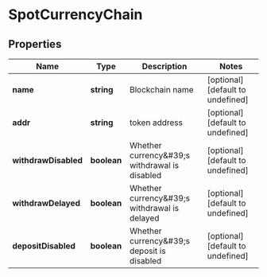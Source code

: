 # SpotCurrencyChain

## Properties

Name | Type | Description | Notes
------------ | ------------- | ------------- | -------------
**name** | **string** | Blockchain name | [optional] [default to undefined]
**addr** | **string** | token address | [optional] [default to undefined]
**withdrawDisabled** | **boolean** | Whether currency\&#39;s withdrawal is disabled | [optional] [default to undefined]
**withdrawDelayed** | **boolean** | Whether currency\&#39;s withdrawal is delayed | [optional] [default to undefined]
**depositDisabled** | **boolean** | Whether currency\&#39;s deposit is disabled | [optional] [default to undefined]

